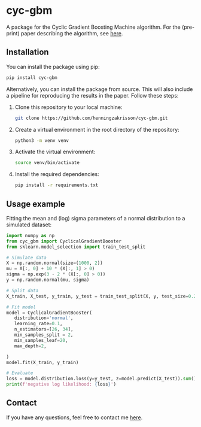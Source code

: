 # cyc-gbm
A package for the Cyclic Gradient Boosting Machine algorithm. For the (pre-print) paper describing the algorithm, see [here](https://papers.ssrn.com/sol3/papers.cfm?abstract_id=4352505).

## Installation
You can install the package using pip:
```bash
pip install cyc-gbm
```
Alternatively, you can install the package from source.
This will also include a pipeline for reproducing the results in the paper. Follow these steps:

1. Clone this repository to your local machine:
    ```bash
    git clone https://github.com/henningzakrisson/cyc-gbm.git
    ```
2. Create a virtual environment in the root directory of the repository:
    ```bash
    python3 -m venv venv
    ```
3. Activate the virtual environment:
    ```bash
    source venv/bin/activate
    ```
4. Install the required dependencies:
    ```bash
    pip install -r requirements.txt
    ```
## Usage example
Fitting the mean and (log) sigma parameters of a normal distribution to a simulated dataset:

```python
import numpy as np
from cyc_gbm import CyclicalGradientBooster
from sklearn.model_selection import train_test_split

# Simulate data
X = np.random.normal(size=(1000, 2))
mu = X[:, 0] + 10 * (X[:, 1] > 0)
sigma = np.exp(3 - 2 * (X[:, 0] > 0))
y = np.random.normal(mu, sigma)

# Split data
X_train, X_test, y_train, y_test = train_test_split(X, y, test_size=0.2)

# Fit model
model = CyclicalGradientBooster(
   distribution='normal',
   learning_rate=0.1,
   n_estimators=[26, 34],
   min_samples_split = 2,
   min_samples_leaf=20,
   max_depth=2,

)
model.fit(X_train, y_train)

# Evaluate
loss = model.distribution.loss(y=y_test, z=model.predict(X_test)).sum()
print(f'negative log likelihood: {loss}')
```

## Contact
If you have any questions, feel free to contact me [here](mailto:henning.zakrisson@gmail.com).

